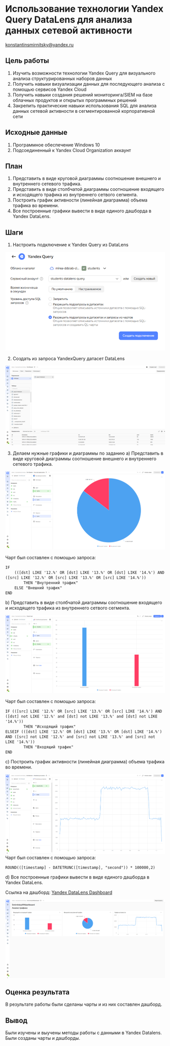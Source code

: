 # Использование технологии Yandex Query DataLens для анализа данных сетевой активности

konstantinsmirnitsky@yandex.ru

## Цель работы

1. Изучить возможности технологии Yandex Query для визуального анализа структурированных наборов данных
2. Получить навыки визуализации данных для последующего анализа с помощью сервисов Yandex Cloud
3. Получить навыки создания решений мониторинга/SIEM на базе облачных продуктов и открытых программных решений
4. Закрепить практические навыки использования SQL для анализа данных сетевой активности в сегментированной корпоративной сети

## Исходные данные

1. Программное обеспечение Windows 10
2. Подсоединенный к Yandex Cloud Organization аккаунт 

## План

1. Представить в виде круговой диаграммы соотношение внешнего и внутреннего сетевого трафика.
2. Представить в виде столбчатой диаграммы соотношение входящего и исходящего трафика из внутреннего сетвого сегмента.
3. Построить график активности (линейная диаграмма) объема трафика во времени.
4. Все построенные графики вывести в виде единого дашборда в Yandex DataLens.

## Шаги

1. Настроить подключение к Yandex Query из DataLens

![](img/1.png)

 2. Создать из запроса YandexQuery датасет DataLens
 
 ![](img/2.png)
 
3. Делаем нужные графики и диаграммы по заданию
a)  Представить в виде круговой диаграммы соотношение внешнего и внутреннего
 сетевого трафика.
 
![](img/3.png)

Чарт был составлен с помощью запроса:
```{r}
IF 
    (([dst] LIKE '12.%' OR [dst] LIKE '13.%' OR [dst] LIKE '14.%') AND ([src] LIKE '12.%' OR [src] LIKE '13.%' OR [src] LIKE '14.%')) 
        THEN "Внутренний трафик" 
    ELSE "Внешний трафик" 
END
```
b) Представить в виде столбчатой диаграммы соотношение входящего и
 исходящего трафика из внутреннего сетвого сегмента.
 
 ![](img/4.png)
 
 Чарт был составлен с помощью запроса:
```{r}
IF (([src] LIKE '12.%' OR [src] LIKE '13.%' OR [src] LIKE '14.%') AND ([dst] not LIKE '12.%' and [dst] not LIKE '13.%' and [dst] not LIKE '14.%'))
        THEN "Исходящий трафик"
ELSEIF (([dst] LIKE '12.%' OR [dst] LIKE '13.%' OR [dst] LIKE '14.%') AND ([src] not LIKE '12.%' and [src] not LIKE '13.%' and [src] not LIKE '14.%'))
        THEN "Входящий трафик"
END
```

 c) Построить график активности (линейная диаграмма) объема трафика во
 времени.
 
 ![](img/5.png)
 Чарт был составлен с помощью запроса:
```{r}
ROUND(([timestamp] - DATETRUNC([timestamp], "second")) * 100000,2)
```

d) Все построенные графики вывести в виде единого дашборда в Yandex DataLens.

Ссылка на дашборд: [Yandex DataLens Dashboard](https://datalens.yandex.cloud/qc0jm35j2bjqd-smirnitskykmdashboard)

![](img/6.png)

## Оценка результата

В результате работы были сделаны чарты и из них составлен дашборд.

## Вывод

Были изучены и выучены методы работы с данными в Yandex Datalens. Были созданы чарты и дашборды.
